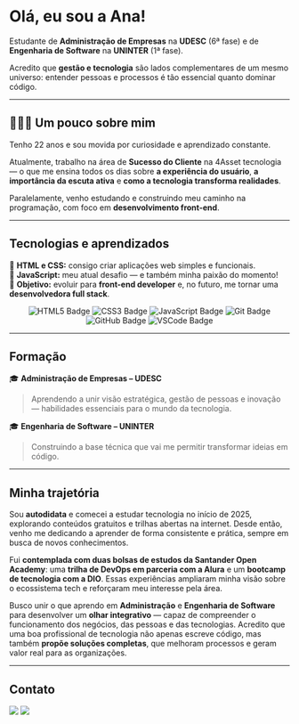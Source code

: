 <h1>Olá, eu sou a Ana! </h1>

Estudante de **Administração de Empresas** na **UDESC** (6ª fase) e de **Engenharia de Software** na **UNINTER** (1ª fase).

Acredito que **gestão e tecnologia** são lados complementares de um mesmo universo: entender pessoas e processos é tão essencial quanto dominar código.

---

## 👩🏻‍💻 Um pouco sobre mim

Tenho 22 anos e sou movida por curiosidade e aprendizado constante. 

Atualmente, trabalho na área de **Sucesso do Cliente** na 4Asset tecnologia — o que me ensina todos os dias sobre **a experiência do usuário**, **a importância da escuta ativa** e **como a tecnologia transforma realidades**.  

Paralelamente, venho estudando e construindo meu caminho na programação, com foco em **desenvolvimento front-end**.  

---

## Tecnologias e aprendizados  

🌸 **HTML e CSS:** consigo criar aplicações web simples e funcionais.  
🌸 **JavaScript:** meu atual desafio — e também minha paixão do momento!  
🌸 **Objetivo:** evoluir para **front-end developer** e, no futuro, me tornar uma **desenvolvedora full stack**.  

<p align="center">
  <img src="https://img.shields.io/badge/HTML5-FC9EC0?style=for-the-badge&logo=html5&logoColor=white" alt="HTML5 Badge" />
  <img src="https://img.shields.io/badge/CSS3-CBA3FF?style=for-the-badge&logo=css3&logoColor=white" alt="CSS3 Badge" />
  <img src="https://img.shields.io/badge/JavaScript-FEE67C?style=for-the-badge&logo=javascript&logoColor=black" alt="JavaScript Badge" />
  <img src="https://img.shields.io/badge/Git-F07E5E?style=for-the-badge&logo=git&logoColor=white" alt="Git Badge" />
  <img src="https://img.shields.io/badge/GitHub-AF7EF5?style=for-the-badge&logo=github&logoColor=white" alt="GitHub Badge" />
  <img src="https://img.shields.io/badge/VSCode-BA9AFF?style=for-the-badge&logo=visualstudiocode&logoColor=white" alt="VSCode Badge" />
</p>

---

## Formação 

🎓 **Administração de Empresas – UDESC**  
> Aprendendo a unir visão estratégica, gestão de pessoas e inovação — habilidades essenciais para o mundo da tecnologia.  

🎓 **Engenharia de Software – UNINTER**  
> Construindo a base técnica que vai me permitir transformar ideias em código.  

---

## Minha trajetória

Sou **autodidata** e comecei a estudar tecnologia no início de 2025, explorando conteúdos gratuitos e trilhas abertas na internet. Desde então, venho me dedicando a aprender de forma consistente e prática, sempre em busca de novos conhecimentos.  

Fui **contemplada com duas bolsas de estudos da Santander Open Academy**: uma **trilha de DevOps em parceria com a Alura** e um **bootcamp de tecnologia com a DIO**. Essas experiências ampliaram minha visão sobre o ecossistema tech e reforçaram meu interesse pela área.  

Busco unir o que aprendo em **Administração** e **Engenharia de Software** para desenvolver um **olhar integrativo** — capaz de compreender o funcionamento dos negócios, das pessoas e das tecnologias. Acredito que uma boa profissional de tecnologia não apenas escreve código, mas também **propõe soluções completas**, que melhoram processos e geram valor real para as organizações.  

---

## Contato 
<div>
  <a href = "mailto:anacarolinacasagrandecarioni@gmail.com"><img loading="lazy" src="https://img.shields.io/badge/Gmail-D14836?style=for-the-badge&logo=gmail&logoColor=white" target="_blank"></a>
  <a href="https://www.linkedin.com/in/accarioni" target="_blank"><img loading="lazy" src="https://img.shields.io/badge/-LinkedIn-%230077B5?style=for-the-badge&logo=linkedin&logoColor=white" target="_blank"></a>
</div>
